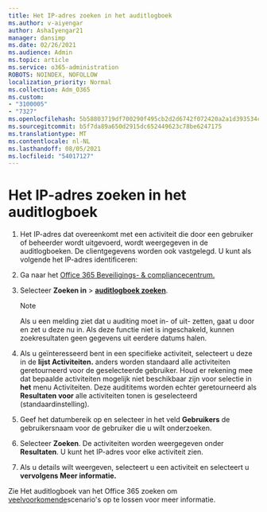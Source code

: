 ```yaml
---
title: Het IP-adres zoeken in het auditlogboek
ms.author: v-aiyengar
author: AshaIyengar21
manager: dansimp
ms.date: 02/26/2021
ms.audience: Admin
ms.topic: article
ms.service: o365-administration
ROBOTS: NOINDEX, NOFOLLOW
localization_priority: Normal
ms.collection: Adm_O365
ms.custom:
- "3100005"
- "7327"
ms.openlocfilehash: 5b58803719df700290f495cb2d2d6742f072420a2a1d393534ca165bb5a14fbb
ms.sourcegitcommit: b5f7da89a650d2915dc652449623c78be6247175
ms.translationtype: MT
ms.contentlocale: nl-NL
ms.lasthandoff: 08/05/2021
ms.locfileid: "54017127"
---
```

# <a name="find-the-ip-address-in-audit-log"></a>Het IP-adres zoeken in het auditlogboek

1. Het IP-adres dat overeenkomt met een activiteit die door een gebruiker of beheerder wordt uitgevoerd, wordt weergegeven in de auditlogboeken. De clientgegevens worden ook vastgelegd. U kunt als volgende het IP-adres identificeren:

1. Ga naar het [Office 365 Beveiligings- & compliancecentrum.](https://go.microsoft.com/fwlink/p/?linkid=2077143)
1. Selecteer **Zoeken in**  >  **[auditlogboek zoeken](https://go.microsoft.com/fwlink/?linkid=2103759)**.
    > [!NOTE]
    > Als u een melding ziet dat u auditing moet in- of uit- zetten, gaat u door en zet u deze nu in. Als deze functie niet is ingeschakeld, kunnen zoekresultaten geen gegevens uit eerdere datums halen.
1. Als u geïnteresseerd bent in een specifieke activiteit, selecteert u deze in de **lijst Activiteiten.** anders worden standaard alle activiteiten geretourneerd voor de geselecteerde gebruiker. Houd er rekening mee dat bepaalde activiteiten mogelijk niet beschikbaar zijn voor selectie in **het** menu Activiteiten. Deze audititems worden echter geretourneerd als **Resultaten voor** alle activiteiten tonen is geselecteerd (standaardinstelling).
1. Geef het datumbereik op en selecteer in het veld **Gebruikers** de gebruikersnaam voor de gebruiker die u wilt onderzoeken.
1. Selecteer **Zoeken**. De activiteiten worden weergegeven onder **Resultaten**. U kunt het IP-adres voor elke activiteit zien.
1. Als u details wilt weergeven, selecteert u een activiteit en selecteert u **vervolgens Meer informatie.**

Zie Het auditlogboek van het Office 365 zoeken om [veelvoorkomende](https://go.microsoft.com/fwlink/?linkid=2103944)scenario's op te lossen voor meer informatie.